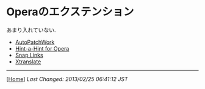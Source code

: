 <link href="http://skkzsh.github.com/style_sheet/markdown/markdown.css" rel="stylesheet" title="markdown"></link>

# Operaのエクステンション

あまり入れていない.

- [AutoPatchWork](https://addons.opera.com/ja/extensions/details/autopatchwork/?display=en)
- [Hint-a-Hint for Opera](https://addons.opera.com/ja/extensions/details/hit-a-hint-for-opera/)
- [Snap Links](https://addons.opera.com/ja/extensions/details/snap-links/?display=en)
- [Xtranslate](https://addons.opera.com/ja/extensions/details/xtranslate/)

---
[[Home](../index.html)]
_Last Changed: 2013/02/25 06:41:12 JST_
